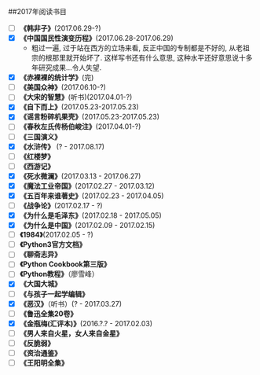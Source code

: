 ##2017年阅读书目

- [ ] **《韩非子》**(2017.06.29-?)
- [x] **《中国国民性演变历程》**(2017.06.28-2017.06.29)
  - 粗过一遍, 过于站在西方的立场来看, 反正中国的专制都是不好的, 从老祖宗的根那里就开始坏了. 这样写书还有什么意思, 这种水平还好意思说十多年研究成果...令人失望.
- [x] **《赤裸裸的统计学》**(完)
- [ ] **《美国众神》**(2017.06.10-?)
- [ ] **《大宋的智慧》**(听书)(2017.04.01-?)
- [x] **《自下而上》**(2017.05.23-2017.05.23)
- [x] **《谣言粉碎机果壳》**(2017.05.23-2017.05.23)
- [ ] **《春秋左氏传杨伯峻注》**(2017.04.01-?)
- [ ] **《三国演义》**
- [x] **《水浒传》** (? - 2017.08.17)
- [ ] **《红楼梦》**
- [ ] **《西游记》**
- [x] **《死水微澜》**(2017.03.13 - 2017.06.27)
- [x] **《魔法工业帝国》**(2017.02.27 - 2017.03.12)
- [x] **《五百年来谁著史》**(2017.02.23 - 2017.04.05)
- [ ] **《战争论》**(2017.02.17 - ?)
- [x] **《为什么是毛泽东》**(2017.02.18 - 2017.05.05)
- [x] **《为什么是中国》**(2017.02.09 - 2017.02.15)
- [ ] **《1984》**(2017.02.05 - ?)
- [ ] **《Python3官方文档》**
- [ ] **《聊斋志异》**
- [ ] **《Python Cookbook第三版》**
- [ ] **《Python教程》**（廖雪峰）
- [x] **《大国大城》**
- [ ] **《与孩子一起学编辑》**
- [x] **《恶汉》**（听书）(? - 2017.03.27)
- [ ] **《鲁迅全集20卷》**
- [x] **《金瓶梅(汇评本)》**(2016.?.? - 2017.02.03)
- [ ] **《男人来自火星，女人来自金星》**
- [ ] **《反脆弱》**
- [ ] **《资治通鉴》**
- [ ] **《王阳明全集》**
